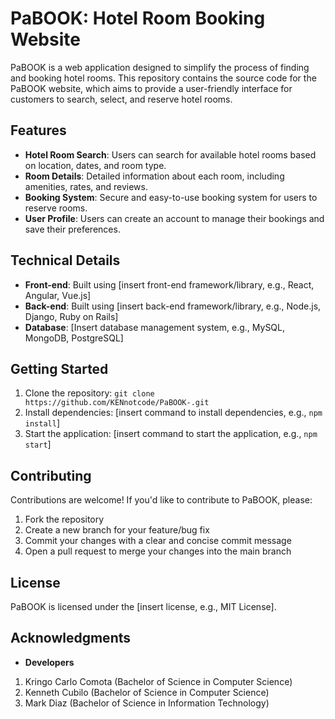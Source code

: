 # PaBOOK: Hotel Room Booking Website

PaBOOK is a web application designed to simplify the process of finding and booking hotel rooms. This repository contains the source code for the PaBOOK website, which aims to provide a user-friendly interface for customers to search, select, and reserve hotel rooms.

## Features

* **Hotel Room Search**: Users can search for available hotel rooms based on location, dates, and room type.
* **Room Details**: Detailed information about each room, including amenities, rates, and reviews.
* **Booking System**: Secure and easy-to-use booking system for users to reserve rooms.
* **User Profile**: Users can create an account to manage their bookings and save their preferences.

## Technical Details

* **Front-end**: Built using [insert front-end framework/library, e.g., React, Angular, Vue.js]
* **Back-end**: Built using [insert back-end framework/library, e.g., Node.js, Django, Ruby on Rails]
* **Database**: [Insert database management system, e.g., MySQL, MongoDB, PostgreSQL]

## Getting Started

1. Clone the repository: `git clone https://github.com/KENnotcode/PaBOOK-.git`
2. Install dependencies: [insert command to install dependencies, e.g., `npm install`]
3. Start the application: [insert command to start the application, e.g., `npm start`]

## Contributing

Contributions are welcome! If you'd like to contribute to PaBOOK, please:

1. Fork the repository
2. Create a new branch for your feature/bug fix
3. Commit your changes with a clear and concise commit message
4. Open a pull request to merge your changes into the main branch

## License

PaBOOK is licensed under the [insert license, e.g., MIT License].

## Acknowledgments
* **Developers**
1. Kringo Carlo Comota (Bachelor of Science in Computer Science)
2. Kenneth Cubilo (Bachelor of Science in Computer Science)
3. Mark Diaz (Bachelor of Science in Information Technology)